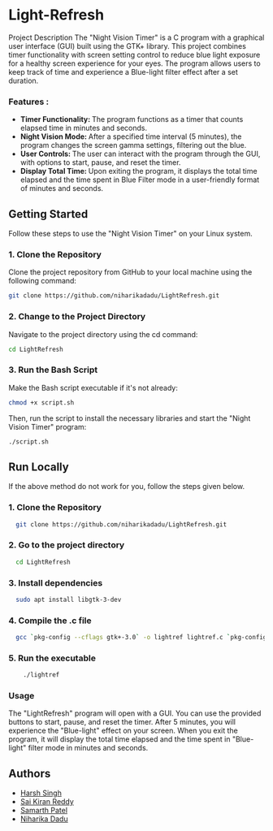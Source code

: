 # Light-Refresh

Project Description
The "Night Vision Timer" is a C program with a graphical user interface (GUI) built using the GTK+ library. This project combines timer functionality with screen setting control to reduce blue light exposure for a healthy screen experience for your eyes. The program allows users to keep track of time and experience a Blue-light filter effect after a set duration.

<h3>Features : </h3>
<ul>
<li><b>Timer Functionality: </b>The program functions as a timer that counts elapsed time in minutes and seconds.</li>

<li><b>Night Vision Mode: </b> After a specified time interval (5 minutes), the program changes the screen gamma settings, filtering out the blue. </li>

<li><b>User Controls: </b>The user can interact with the program through the GUI, with options to start, pause, and reset the timer.</li>

<li><b>Display Total Time: </b>Upon exiting the program, it displays the total time elapsed and the time spent in Blue Filter mode in a user-friendly format of minutes and seconds.</li>
</ul>

## Getting Started

Follow these steps to use the "Night Vision Timer" on your Linux system.

### 1. Clone the Repository
Clone the project repository from GitHub to your local machine using the following command:

```bash
git clone https://github.com/niharikadadu/LightRefresh.git
```

### 2. Change to the Project Directory
Navigate to the project directory using the cd command:

```bash
cd LightRefresh
```

### 3. Run the Bash Script
Make the Bash script executable if it's not already:

```bash
chmod +x script.sh
```
Then, run the script to install the necessary libraries and start the "Night Vision Timer" program:

```bash
./script.sh
```


## Run Locally

If the above method do not work for you, follow the steps given below.

### 1. Clone the Repository
```bash
  git clone https://github.com/niharikadadu/LightRefresh.git
```

### 2. Go to the project directory

```bash
  cd LightRefresh
```

### 3. Install dependencies

```bash
  sudo apt install libgtk-3-dev
```

### 4. Compile the .c file

```bash
  gcc `pkg-config --cflags gtk+-3.0` -o lightref lightref.c `pkg-config --libs gtk+-3.0`
```

### 5. Run the executable

```bash
    ./lightref
```

### Usage
The "LightRefresh" program will open with a GUI. You can use the provided buttons to start, pause, and reset the timer. After 5 minutes, you will experience the "Blue-light" effect on your screen. When you exit the program, it will display the total time elapsed and the time spent in "Blue-light" filter mode in minutes and seconds.

## Authors

- [Harsh Singh](https://github.com/harsh-s15)
- [Sai Kiran Reddy](https://github.com/KiRaN-110)
- [Samarth Patel](https://github.com/Samarth11203)
- [Niharika Dadu](https://github.com/niharikadadu)

